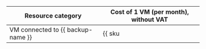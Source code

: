 | Resource category | Cost of 1 VM (per month), without VAT |
| --- | --- |
| VM connected to {{ backup-name }} | {{ sku|USD|backup.protected_vms.v1|string }} |